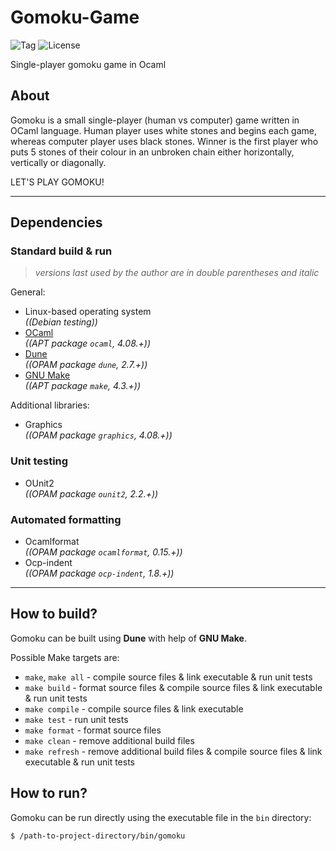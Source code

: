 # Gomoku-Game
![Tag](https://img.shields.io/github/v/tag/ref-humbold/Gomoku-Game?style=plastic)
![License](https://img.shields.io/github/license/ref-humbold/Gomoku-Game?style=plastic)

Single-player gomoku game in Ocaml

## About
Gomoku is a small single-player (human vs computer) game written in OCaml language. Human player uses white stones and begins each game, whereas computer player uses black stones. Winner is the first player who puts 5 stones of their colour in an unbroken chain either horizontally, vertically or diagonally.

LET'S PLAY GOMOKU!

-----

## Dependencies

### Standard build & run
> *versions last used by the author are in double parentheses and italic*

General:
+ Linux-based operating system \
  *((Debian testing))*
+ [OCaml](https://ocaml.org) \
  *((APT package `ocaml`, 4.08.+))*
+ [Dune](https://dune.build) \
  *((OPAM package `dune`, 2.7.+))*
+ [GNU Make](https://www.gnu.org/software/make) \
  *((APT package `make`, 4.3.+))*

Additional libraries:
+ Graphics \
  *((OPAM package `graphics`, 4.08.+))*

### Unit testing
+ OUnit2 \
  *((OPAM package `ounit2`, 2.2.+))*

### Automated formatting
+ Ocamlformat \
  *((OPAM package `ocamlformat`, 0.15.+))*
+ Ocp-indent \
  *((OPAM package `ocp-indent`, 1.8.+))*

-----

## How to build?
Gomoku can be built using **Dune** with help of **GNU Make**.

Possible Make targets are:
+ `make`, `make all` - compile source files & link executable & run unit tests
+ `make build` - format source files & compile source files & link executable & run unit tests
+ `make compile` - compile source files & link executable
+ `make test` - run unit tests
+ `make format` - format source files
+ `make clean` - remove additional build files
+ `make refresh` - remove additional build files & compile source files & link executable & run unit tests

## How to run?
Gomoku can be run directly using the executable file in the `bin` directory:
```sh
$ /path-to-project-directory/bin/gomoku
```
